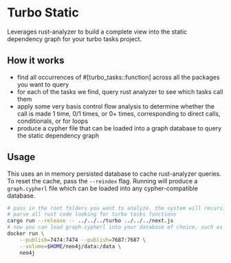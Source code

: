 # Turbo Static

Leverages rust-analyzer to build a complete view into the static dependency
graph for your turbo tasks project.

## How it works

- find all occurrences of #[turbo_tasks::function] across all the packages you
  want to query
- for each of the tasks we find, query rust analyzer to see which tasks call
  them
- apply some very basis control flow analysis to determine whether the call is
  made 1 time, 0/1 times, or 0+ times, corresponding to direct calls,
  conditionals, or for loops
- produce a cypher file that can be loaded into a graph database to query the
  static dependency graph

## Usage

This uses an in memory persisted database to cache rust-analyzer queries.
To reset the cache, pass the `--reindex` flag. Running will produce a
`graph.cypherl` file which can be loaded into any cypher-compatible database.

```bash
# pass in the root folders you want to analyze. the system will recursively
# parse all rust code looking for turbo tasks functions
cargo run --release -- ../../../turbo ../../../next.js
# now you can load graph.cypherl into your database of choice, such as neo4j
docker run \
    --publish=7474:7474 --publish=7687:7687 \
    --volume=$HOME/neo4j/data:/data \
    neo4j
```
